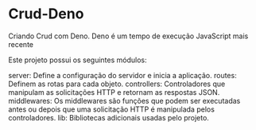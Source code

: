 # Crud-Deno
Criando Crud com Deno. Deno é um tempo de execução JavaScript mais recente


Este projeto possui os seguintes módulos:

server: Define a configuração do servidor e inicia a aplicação.
routes: Definem as rotas para cada objeto.
controllers: Controladores que manipulam as solicitações HTTP e retornam as respostas JSON.
middlewares: Os middlewares são funções que podem ser executadas antes ou depois que uma solicitação HTTP é manipulada pelos controladores.
lib: Bibliotecas adicionais usadas pelo projeto.